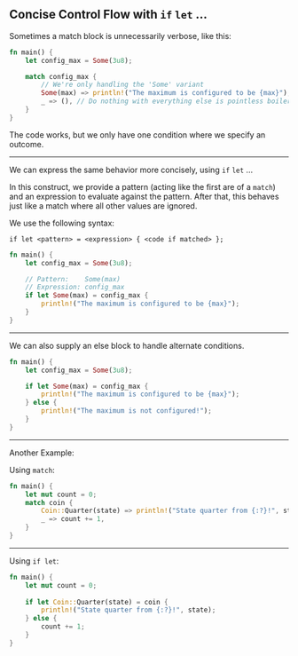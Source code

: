 ## Concise Control Flow with ```if``` ```let``` ... ##

Sometimes a match block is unnecessarily verbose, like this:

```rust
fn main() {
    let config_max = Some(3u8);

    match config_max {
        // We're only handling the 'Some' variant
        Some(max) => println!("The maximum is configured to be {max}"),
        _ => (), // Do nothing with everything else is pointless boilerplate
    }
}
```

The code works, but we only have one condition where we specify an outcome.

---

We can express the same behavior more concisely, using ```if``` ```let``` ...

In this construct, we provide a pattern (acting like the first are of a
```match```) and an expression to evaluate against the pattern. After that,
this behaves just like a match where all other values are ignored.

We use the following syntax:

```if let <pattern> = <expression> { <code if matched> };```

```rust
fn main() {
    let config_max = Some(3u8);

    // Pattern:    Some(max)
    // Expression: config_max
    if let Some(max) = config_max {
        println!("The maximum is configured to be {max}");
    }
}
```

---

We can also supply an else block to handle alternate conditions.

```rust
fn main() {
    let config_max = Some(3u8);

    if let Some(max) = config_max {
        println!("The maximum is configured to be {max}");
    } else {
        println!("The maximum is not configured!");
    }
}
```

---

Another Example:

Using ```match```:

```rust
fn main() {
    let mut count = 0;
    match coin {
        Coin::Quarter(state) => println!("State quarter from {:?}!", state),
        _ => count += 1,
    }
}
```

---

Using ```if let```:

```rust
fn main() {
    let mut count = 0;
    
    if let Coin::Quarter(state) = coin {
        println!("State quarter from {:?}!", state);
    } else {
        count += 1;
    }
}
```
